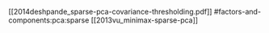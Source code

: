 [[2014deshpande_sparse-pca-covariance-thresholding.pdf]]
#factors-and-components:pca:sparse
[[2013vu_minimax-sparse-pca]]

